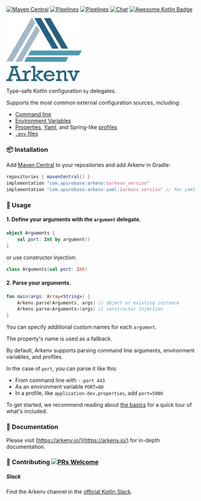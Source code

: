 [![Maven Central](https://img.shields.io/maven-central/v/com.apurebase/arkenv.svg?label=Maven%20Central)](https://search.maven.org/search?q=g:%22com.apurebase%22%20AND%20a:%22arkenv%22)
[![Pipelines](https://gitlab.com/apurebase/arkenv/badges/master/pipeline.svg)](https://gitlab.com/apurebase/arkenv/pipelines)
[![Pipelines](https://gitlab.com/apurebase/arkenv/badges/master/coverage.svg)](https://gitlab.com/apurebase/arkenv/commits/master)
[![Chat](https://img.shields.io/badge/chat-on%20slack-green.svg)](https://kotlinlang.slack.com/messages/CGF74HD19/)
[![Awesome Kotlin Badge](https://kotlin.link/awesome-kotlin.svg)](https://github.com/KotlinBy/awesome-kotlin)

<img src="/docs/arkenv_logo.png?raw=true" width="200">

Type-safe Kotlin configuration `by` delegates. 

Supports the most common external configuration sources, including: 
* [Command line](https://arkenv.io/features/command-line/)
* [Environment Variables](https://arkenv.io/features/environment-variables/)
* [Properties](https://arkenv.io/features/properties/), [Yaml](https://arkenv.io/features/yaml/), and Spring-like [profiles](https://arkenv.io/features/profiles/)
* [`.env` files](https://arkenv.io/features/dot-env-files/)


### 📦 Installation
Add [Maven Central](https://search.maven.org/search?q=arkenv) to your repositories and add Arkenv in Gradle:

```groovy
repositories { mavenCentral() }
implementation "com.apurebase:arkenv:$arkenv_version"
implementation "com.apurebase:arkenv-yaml:$arkenv_version" // for yaml support
```

### 🔨 Usage

#### 1. Define your arguments with the `argument` delegate.
```kotlin
object Arguments {
    val port: Int by argument()
}
```

or use constructor injection:
```kotlin
class Arguments(val port: Int)
```

#### 2. Parse your arguments.

```kotlin
fun main(args: Array<String>) {
    Arkenv.parse(Arguments, args) // object or existing instance
    Arkenv.parse<Arguments>(args) // constructor injection 
}
```

You can specify additional custom names for each `argument`.

The property's name is used as a fallback.

By default, Arkenv supports parsing command line arguments,
environment variables, and profiles.


In the case of `port`, you can parse it like this:
* From command line with `--port 443`
* As an environment variable `PORT=80`
* In a profile, like `application-dev.properties`, add `port=5000` 

 

To get started, we recommend reading about [the basics](https://arkenv.io/guides/the-basics) 
for a quick tour of what's included. 


### 📃 Documentation
Please visit [https://arkenv.io/](https://arkenv.io/) for in-depth documentation.

### 🤝 Contributing [![PRs Welcome](https://img.shields.io/badge/PRs-welcome-brightgreen.svg?style=flat-square)](http://makeapullrequest.com) 

##### Slack
Find the Arkenv channel in the [official Kotlin Slack](https://kotlinlang.slack.com/messages/CGF74HD19/).


